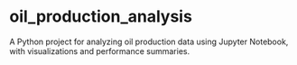 # oil_production_analysis
A Python project for analyzing oil production data using Jupyter Notebook, with visualizations and performance summaries.
